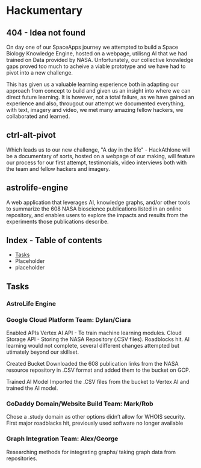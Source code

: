 # Hackumentary

## 404 - Idea not found
On day one of our SpaceApps journey we attempted to build a Space Biology Knowledge Engine, hosted on a webpage, utilisng AI that we had trained on Data provided by NASA. Unfortunately, our collective knowledge gaps proved too much to acheive a viable prototype and we have had to pivot into a new challenge.

This has given us a valuable learning experience both in adapting our approach from concept to build and given us an insight into where we can direct future learning. It is however, not a total failure, as we have gained an experience and also, througout our attempt we documented everything, with text, imagery and video, we met many amazing fellow hackers, we collaborated and learned.

## ctrl-alt-pivot
Which leads us to our new challenge, "A day in the life" - HackAthlone will be a documentary of sorts, hosted on a webpage of our making, will feature our process for our first attempt, testimonials, video interviews both with the team and fellow hackers and imagery.

## astrolife-engine
A web application that leverages AI, knowledge graphs, and/or other tools to summarize the 608 NASA bioscience publications listed in an online repository, and enables users to explore the impacts and results from the experiments those publications describe.

## Index - Table of contents
* [Tasks](#tasks)
* Placeholder
* placeholder

## Tasks
### AstroLife Engine
### Google Cloud Platform Team: Dylan/Ciara
Enabled APIs
Vertex AI API - To train machine learning modules.
Cloud Storage API - Storing the NASA Repository (.CSV files).
Roadblocks hit. AI learning would not complete, several different changes attempted but utimately beyond our skillset. 

Created Bucket
Downloaded the 608 publication links from the NASA resource repository in .CSV format and added them to the bucket on GCP.

Trained AI Model
Imported the .CSV files from the bucket to Vertex AI and trained the AI model.

### GoDaddy Domain/Website Build Team: Mark/Rob
Chose a .study domain as other options didn’t allow for WHOIS security.
First major roadblacks hit, previously used software no longer available 

### Graph Integration Team: Alex/George
Researching methods for integrating graphs/ taking graph data from repositories.




